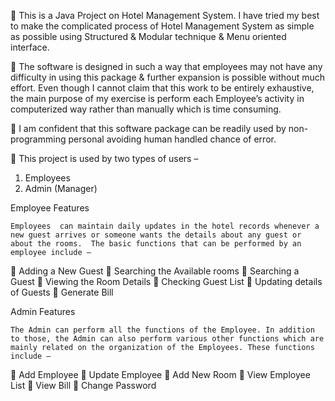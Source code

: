 	This is a Java Project on Hotel Management System. I have tried my best to make the complicated process of Hotel Management System as simple as possible using Structured & Modular technique & Menu oriented interface. 

	The software is designed in such a way that employees may not have any difficulty in using this package & further expansion is possible without much effort. Even though I cannot claim that this work to be entirely exhaustive, the main purpose of my exercise is perform each Employee’s activity in computerized way rather than manually which is time consuming.

	I am confident that this software package can be readily used by non-programming personal avoiding human handled chance of error.

	This project is used by two types of users –
 1. Employees
 2. Admin (Manager)
 
 
 Employee Features
 
 	Employees  can maintain daily updates in the hotel records whenever a new guest arrives or someone wants the details about any guest or about the rooms.  The basic functions that can be performed by an employee include – 
	Adding a New Guest
	Searching the Available rooms
	Searching  a Guest
	Viewing the Room Details
	Checking Guest List
	Updating details of Guests
	Generate Bill


Admin Features

	The Admin can perform all the functions of the Employee. In addition to those, the Admin can also perform various other functions which are mainly related on the organization of the Employees. These functions include – 
	Add Employee
	Update Employee
	Add New Room
	View Employee List
	View Bill
	Change Password
